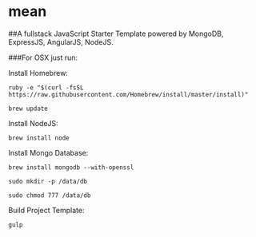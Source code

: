 # mean

##A fullstack JavaScript Starter Template powered by MongoDB, ExpressJS, AngularJS, NodeJS.


###For OSX just run:

Install Homebrew:

`ruby -e "$(curl -fsSL https://raw.githubusercontent.com/Homebrew/install/master/install)"`

`brew update`

Install NodeJS:

`brew install node`

Install Mongo Database:

`brew install mongodb --with-openssl`

`sudo mkdir -p /data/db`

`sudo chmod 777 /data/db`

Build Project Template:

`gulp`
